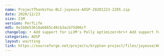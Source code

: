 ```yaml
---
name: ProjectThanksYou-BLC-joyeuse-AOSP-20201223-2205.zip
date: 2020/12/23
size: 21M
version: PerfLife
md5: 8e1b0e53610a6665c48cb3acb75d06cf
changelog: • Add support for LLVM's Polly optimizer<br>• Add support for Clang LTO<br>• Switch to LLD linker<br>• Use O3 optimization level for Clang LTO<br>• Add last version Wireguard
categories: AOSP
layout: waitting
link: https://sourceforge.net/projects/krypton-project/files/joyeuse/AOSP/ProjectThanksYou-BLC-joyeuse-AOSP-20201223-2205.zip
---
```

